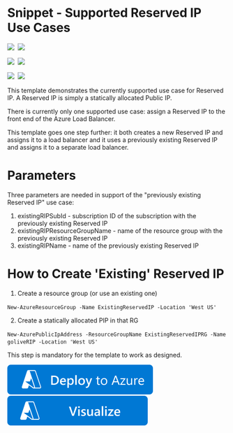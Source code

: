 # Snippet - Supported Reserved IP Use Cases

<IMG SRC="https://azurequickstartsservice.blob.core.windows.net/badges/201-reserved-ip/PublicLastTestDate.svg" />&nbsp;
<IMG SRC="https://azurequickstartsservice.blob.core.windows.net/badges/201-reserved-ip/PublicDeployment.svg" />&nbsp;

<IMG SRC="https://azurequickstartsservice.blob.core.windows.net/badges/201-reserved-ip/FairfaxLastTestDate.svg" />&nbsp;
<IMG SRC="https://azurequickstartsservice.blob.core.windows.net/badges/201-reserved-ip/FairfaxDeployment.svg" />&nbsp;

<IMG SRC="https://azurequickstartsservice.blob.core.windows.net/badges/201-reserved-ip/BestPracticeResult.svg" />&nbsp;
<IMG SRC="https://azurequickstartsservice.blob.core.windows.net/badges/201-reserved-ip/CredScanResult.svg" />&nbsp;

This template demonstrates the currently supported use case for Reserved IP.  A Reserved IP is simply a statically allocated Public IP.  

There is currently only one supported use case: assign a Reserved IP to the front end of the Azure Load Balancer.  

This template goes one step further: it both creates a new Reserved IP and assigns it to a load balancer and it uses a previously existing Reserved IP and assigns it to a separate load balancer.

# Parameters

Three parameters are needed in support of the "previously existing Reserved IP" use case:

1. existingRIPSubId - subscription ID of the subscription with the previously existing Reserved IP
2. existingRIPResourceGroupName - name of the resource group with the previously existing Reserved IP
3. existingRIPName - name of the previously existing Reserved IP

# How to Create 'Existing' Reserved IP

1. Create a resource group (or use an existing one)

`New-AzureResourceGroup -Name ExistingReservedIP -Location 'West US'`

2. Create a statically allocated PIP in that RG

`New-AzurePublicIpAddress -ResourceGroupName ExistingReservedIPRG -Name goliveRIP -Location 'West US'`  

This step is mandatory for the template to work as designed.

<a href="https://portal.azure.com/#create/Microsoft.Template/uri/https%3A%2F%2Fraw.githubusercontent.com%2FAzure%2Fazure-quickstart-templates%2Fmaster%2F201-reserved-ip%2Fazuredeploy.json" target="_blank">
    <img src="https://raw.githubusercontent.com/Azure/azure-quickstart-templates/master/1-CONTRIBUTION-GUIDE/images/deploytoazure.svg"/>
</a>
<a href="http://armviz.io/#/?load=https%3A%2F%2Fraw.githubusercontent.com%2FAzure%2Fazure-quickstart-templates%2Fmaster%2F201-reserved-ip%2Fazuredeploy.json" target="_blank">
    <img src="https://raw.githubusercontent.com/Azure/azure-quickstart-templates/master/1-CONTRIBUTION-GUIDE/images/visualizebutton.svg"/>
</a>

